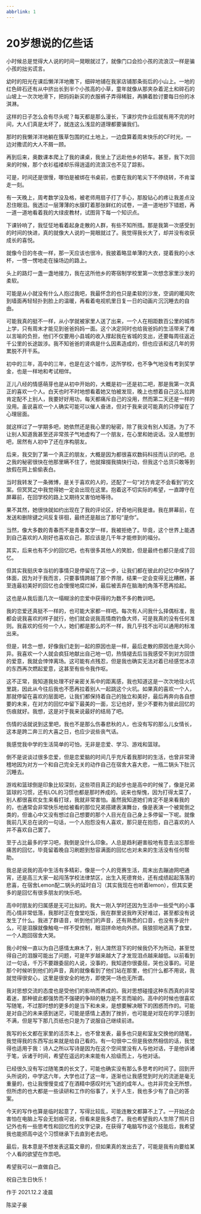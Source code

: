 ```yaml
---
abbrlink: 1
---
```



# 20岁想说的亿些话

小时候总是觉得大人说的时间一晃眼就过了，就像门口会捡小孩的流浪汉一样是骗小孩的拙劣谎言。

幼时的阳光在课后懒洋洋地撒下，细碎地铺在我家店铺那条街后的小山上。一地的红色碎石还有从中挤出长到半个小孩高的小草，童年就像从那夹杂着泥土和碎石的山坡上一次次地滑下，把妈妈新买的衣服裤子弄得稀脏，再腆着脸讨要每日份的冰淇淋。

这样的日子怎么会有尽头呢？每天都是那么漫长，下课抄完作业后就有用不完的时间，大人们真是太坏了，就连这么浅显的道理都要骗我们。

那时的我懒洋洋地躺在簇草包围的红土地上，一边盘算着周末快乐的CF时光，一边对撒谎的大人不屑一顾。

再到后来，奥数课本爬上了我的课桌，我坐上了远赴他乡的轿车。甚至，我下次回来的时候，那个衣衫褴褛却乐得逍遥的流浪汉也不见了踪影。

可是，时间还是很慢，哪怕是被绑在书桌前，也要在我的笔尖下不停绕转，不肯溜走一刻。

有一天晚上，周考数学没及格，被老师用扇子打了手心，那股钻心的疼让我差点没忍住眼泪。我透过一层薄薄的水膜盯着那张鲜红的试卷，一道一道地抄下错题，再一道一道地看着我的大绿皮教材，试图背下每一个知识点。

下课铃响了，我怔怔地看着起身走散的人群，有些不知所措。那是我第一次感受到的时间的快进，真的就像大人说的一晃眼就过了。我觉得我长大了，却并没有收获成长的喜悦。

就像今日的冬夜一样，那一天应该也很冷，我披着略显单薄的大衣，提着我的小水杯，一愣一愣地走在操场边的路上。

头上的路灯一盏一盏地接力，我在这所他乡的寄宿制学校里第一次想念家里沙发的柔软。

可能是从小就没有什么人抱过我吧，我最怀念的也只是柔软的沙发，空调的暖风吹到墙面再轻轻扑到脸上的温暖，再看着电视机里日复一日的动画片沉沉睡去的自由。

可能我真的挺不一样，从小学就被家里人送了出来，一个人在相距数百公里的城市上学，只有周末才能见到爸爸妈妈一面。这个决定同时也给我爸妈的生活带来了难以言喻的负担，他们不仅要用小县城的收入撑起我在省城的支出，还要每周往返近千公里的长途跋涉。我不知爸爸的肾病是什么因素造成的，但也应该和这几年的劳累脱不开干系。

初中的三年，高中的三年，也是在这个城市，这所学校，也不争气地没有考到奖学金，也是一样地和考试相伴。

正儿八经的情感萌芽也是从初中开始的，大概是初一还是初二吧，那是我第一次真正的喜欢一个人。白天也时不时地想看着她又怕被发现，晚上也想着自己这么拉跨肯定配不上别人，我要好好用功，每天都痛斥自己的没用，然而第二天还是一样的没用。虽说喜欢一个人确实可能可以催人奋进，但对于我来说可能真的只停留在了心理层面。

就这样过了一学期多吧，她依然还是我心里的秘密，除了我没有别人知道。为了不让别人知道我甚至还非常孩子气地虚构了一个朋友，在心里和她说话。没人能想到吧，居然有人初中了还在序构朋友。

后来，我交到了第一个真正的朋友，大概是因为都很喜欢数码科技而认识的吧。总之我的秘密很快在他那里瞒不住了，他就撺掇我搞快行动，但我这个怂货只敢等到放假在网上偷偷表白。

当时我转发了一条微博，是关于喜欢的人的，还配了一句“对方肯定不会看到”的文案。但冥冥之中我觉得她一定会出现在这里。抱着这不切实际的希望，一直蹲守在屏幕前，在回学校的路上又期待又害怕地等待。

果不其然，她很快就如约出现在了我的评论区，好奇地问我是谁。我在屏幕前，在发送和删除键之间反复徘徊，最终还是敲出了那句“是你”。

当然，像大多数的青春而不是青春文学一样，我被拒绝了。毕竟，这个世界上能遇到自己喜欢的人刚好也喜欢自己，那应该是几千年才能修到的福分。

其实，后来也有不少的回忆吧，也有很多其他人的笑脸，但是最终也都只是成了回忆。

但其实我挺庆幸当初的事情只是停留在了这一步，让我们都在彼此的记忆中保持了体面，因为对于我而言，只要事情跨越了那个界限，结果一定会变得无比糟糕，甚至连最初美好的回忆也会慢慢地腐烂掉，最后被丢弃在脑海的角落不愿再拾起。

这也是从我后面几次一塌糊涂的恋爱中获得的为数不多的教训吧。

我的恋爱还真挺不一样的，也可能大家都一样吧。每次有人问我什么择偶标准，我都会说我喜欢的样子就行，他们就会说我高情商钓鱼大师，可是我真的没有任何准则。我喜欢的任何一个人，她们都是那么的不一样，我几乎找不出可以通用的标准出来。

但是，转念一想，好像我们走到一起的原因也是一样，最后走散的原因也是大同小异。我喜欢一个人就会疯狂地献出自己地一切，热情褪去后当我感受不到对方回馈的爱意，我就会悻悻离场。这可能有点残忍，但是我也确实无法对着已经感觉冰凉的东西再次燃起爱意，这甚至有些令我作呕。

这不正常，我知道我处理不好亲密关系中的距离感，我也知道这是一次次地往火坑里跳，因此从今往后我也不愿再拉着别人一起跳这个火坑。如果真的喜欢一个人，那就停留在喜欢的层面吧，让我们都保持着自己的独立和美好，最后再奔向各自想要的未来，在对方的回忆中留下最美的一面，忘记也好，至少不要称为彼此回忆的伤痕就好。我想，这是对于我来说最好的结局了吧。

伤情的话就说到这里吧，我也不是那么伤春悲秋的人，也没有写的那么儿女情长，这本是跨二奔三的大喜之日，也应少说些丧气话。

我感觉我中学的生活简单的可怕，无非是恋爱、学习、游戏和篮球。

倒不是说谈过很多恋爱，但是恋爱脑的时间几乎充斥着我那时的生活，也曾非常滑稽地因为对方一个和自己完全无关的动作自己在宿舍大喜大悲，一瓶二锅头下肚沉沉睡去。

游戏和篮球倒是印象比较深刻，这些项目真正的起步也是高中的时候了，像是兄弟篮球的习惯，还有LOL的习惯也都是那时养成的。说来也惭愧，因为打得太菜了，别人都很喜欢女生来看打球，我就非常害怕。虽然我知道她们肯定不是来看我的的，也通常会非常快乐地给被看的那位兄弟搭建表演舞台，像是表演一个被晃倒之类的，但谁心中又没有想过自己想要的那个人目光在自己身上多停留一下呢。就像我前几天总在说的一句话，一个人抱怨没有人喜欢，那只是在抱怨，自己喜欢的人并不喜欢自己罢了。

至于占比最多的学习吧，我倒是没什么印象。人总是趋利避害般地有意去淡忘那些痛苦的回忆，毕竟留着晚自习刷题到愁容满面的回忆也对未来的生活没有任何帮助。

我总是说我的高中生活有多精彩，像是一个人的竞赛生活，周末出去蹦迪网吧通宵，还是高三大家一起闯荡学校法律禁区，出生入死德育处，还有成绩起起落落的悲喜，在宿舍Lemon配二锅头的延时自习（其实我现在也听着lemon），但其实更多的是回忆有很多朋友的快乐吧。

高中时朋友的归属感是无可比拟的。我大一刚入学时还因为生活中一些受气的小事而心情非常低落，我那时正在食堂吃饭，我在群里说我昨天好难过，甚至都没有说发生了什么。我进了群语音，听到他们的声音，还有熟悉的口音，也没有多说什么，可是泪腺就像触电一样不受控制，眼泪拼命地向外挤。我狼狈地逃离了食堂，一个人跑回宿舍大哭。

我小时候一直以为自己感情太麻木了，别人潸然泪下的时候我仍不为所动，甚至觉得自己的泪腺可能出了问题，可是年岁越来越大了才发现泪点越来越低。以前看到过一句话，千万不要跟委屈的人说，没事的，我知道你很委屈，哭也没事的。可是那个时候听到他们的声音，真的就像看到了他们站在那里，他们什么都不用说，我就觉得很安心，这里是很安全的地方，即使哭一场也无所谓。

我对思想交流的态度也是受他们的影响而养成的。我对思想碰撞这种东西真的非常着迷，那种彼此都强势而不强硬的争辩的魅力是不言而喻的。高中的时候也很喜欢写随笔，不过那时想的更多的是当下和未来，是想要解决眼下的困惑而作的。可能是对自己的未来感到迷茫，可能是感情上遇到了挫折，也可能是对现在的学习感到不满，但是写下那几页纸也只是为了说服自己继续前进。

我写的长文都在家里的活页本上，也不曾发表，最多也只是和室友交换他的随笔，我觉得我的东西写出来就是给自己看的。有一句很中二但是我依然相信的话，我觉得也适用于我：诗人之所以写诗是因为在这个空间里没有人与他对话，于是他诉诸于笔，诉诸于时间，希望在遥远的未来能有人拾级而上，与他对话。

已经很久没有写过随笔类的长文了，可能也确实没有那么多思考的时间了。回到开头所说的，中学这六年，大学也过了这一年，逐渐也让我感觉到时光的流逝是毫无重量的，也让我慢慢变成了在酒精中感叹时光飞逝的成年人。也并非完全无所想，但所虑的也大都是一些读研和工作的俗事了，关于人生，我也多少有了自己的答案。

今天的写作也算是临时起意了，写得比较乱，可能连散文都算不上了。一开始还会害怕在电脑上写会无划痕可说，但看来是我多虑了。我也希望我的人生除了照片日记外也有一些思考性和回忆性的文字记录，在获得了电脑写作这个技能后，我希望我也能把高中这个习惯继承下去直到老去吧。

最后，我本意是不想发表这篇文章的，但如果真的发出去了，可能是我有向要给某个人看的欲望在作祟吧。



希望我可以一直做自己。

祝自己生日快乐！

作于 2021.12.2 凌晨

陈梁子豪